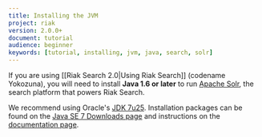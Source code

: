 ```yaml
---
title: Installing the JVM
project: riak
version: 2.0.0+
document: tutorial
audience: beginner
keywords: [tutorial, installing, jvm, java, search, solr]
---
```


If you are using [[Riak Search 2.0|Using Riak Search]] (codename Yokozuna), you will need to install **Java 1.6 or later** to run [Apache Solr](https://lucene.apache.org/solr/), the search platform that powers Riak Search.

We recommend using Oracle's [JDK 7u25](http://www.oracle.com/technetwork/java/javase/7u25-relnotes-1955741.html). Installation packages can be found on the [Java SE 7 Downloads page](http://www.oracle.com/technetwork/java/javase/downloads/java-archive-downloads-javase7-521261.html#jre-7u25-oth-JPR) and instructions on the [documentation page](http://www.oracle.com/technetwork/java/javase/documentation/index.html).